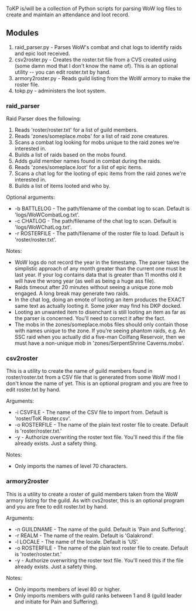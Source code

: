 ToKP is/will be a collection of Python scripts for parsing WoW log files to create and maintain an attendance and loot record.

## Modules ##

  1. raid\_parser.py - Parses WoW's combat and chat logs to identify raids and epic loot received.
  1. csv2roster.py - Creates the roster.txt file from a CVS created using (some damn mod that I don't know the name of).  This is an optional utility -- you can edit roster.txt by hand.
  1. armory2roster.py - Reads guild listing from the WoW armory to make the roster file.
  1. tokp.py - administers the loot system.

### raid\_parser ###

Raid Parser does the following:

  1. Reads 'roster/roster.txt' for a list of guild members.
  1. Reads 'zones/someplace.mobs' for a list of raid zone creatures.
  1. Scans a combat log looking for mobs unique to the raid zones we're interested in.
  1. Builds a list of raids based on the mobs found.
  1. Adds guild member names found in combat during the raids.
  1. Reads 'zones/someplace.loot' for a list of epic items.
  1. Scans a chat log for the looting of epic items from the raid zones we're interested in.
  1. Builds a list of items looted and who by.

Optional arguments:

  * -b BATTLELOG - The path/filename of the combat log to scan.  Default is 'logs/WoWCombatLog.txt'.
  * -c CHATLOG - The path/filename of the chat log to scan.  Default is 'logs/WoWChatLog.txt'.
  * -r ROSTERFILE - The path/filename of the roster file to load.  Default is 'roster/roster.txt'.

Notes:

  * WoW logs do not record the year in the timestamp.  The parser takes the simplistic approach of any month greater than the current one must be last year.  If your log contains data that is greater than 11 months old it will have the wrong year (as well as being a huge ass file).
  * Raids timeout after 20 minutes without seeing a unique zone mob engaged.  A long break may generate two raids.
  * In the chat log, doing an emote of looting an item produces the EXACT same text as actually looting it.  Some joker may find his DKP docked.
  * Looting an unwanted item to disenchant is still looting an item as far as the parser is concerned.  You'll need to correct it after the fact.
  * The mobs in the zones/someplace.mobs files should only contain those with names unique to the zone.  If you're seeing phantom raids, e.g. An SSC raid when you actually did a five-man Coilfang Reservoir, then we must have a non-unique mob in 'zones/SerpentShrine Caverns.mobs'.


### csv2roster ###

This is a utility to create the name of guild members found in roster/roster.txt from a CSV file that is generated from some WoW mod I don't know the name of yet.  This is an optional program and you are free to edit roster.txt by hand.

Arguments:

  * -i CSVFILE  -  The name of the CSV file to import from.  Default is 'roster/ToK Roster.csv'.
  * -o ROSTERFILE  -  The name of the plain text roster file to create.  Default is 'roster/roster.txt.'
  * -y - Authorize overwriting the roster text file.  You'll need this if the file already exists.  Just a safety thing.

Notes:

  * Only imports the names of level 70 characters.


### armory2roster ###

This is a utility to create a roster of guild members taken from the WoW armory listing for the guild. As with cvs2roster, this is an optional program and you are free to edit roster.txt by hand.


Arguments:

  * -n GUILDNAME  -  The name of the guild.  Default is 'Pain and Suffering'.
  * -r REALM - The name of the realm. Default is 'Galakrond'.
  * -l LOCALE - The name of the locale. Default is 'US'.
  * -o ROSTERFILE  -  The name of the plain text roster file to create.  Default is 'roster/roster.txt.'
  * -y - Authorize overwriting the roster text file.  You'll need this if the file already exists.  Just a safety thing.

Notes:

  * Only imports members of level 80 or higher.
  * Only imports members with guild ranks between 1 and 8 (guild leader and initiate for Pain and Suffering).